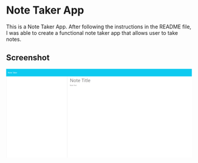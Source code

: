 # Note Taker App
This is a Note Taker App. After following the instructions in the README file, I was able to create a functional note taker app that allows user to take notes.
## Screenshot
![Screenshot of the webpage](./2024-08-22.png)